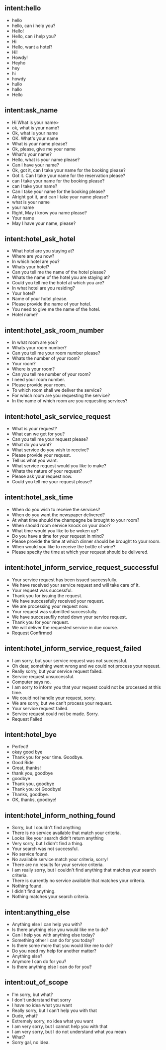 ## intent:hello
- hello
- hello, can i help you?
- Hello!
- Hello, can i help you?
- Hi
- Hello, want a hotel?
- Hi!
- Howdy!
- Heyho
- hey
- hi
- howdy
- hullo
- hallo
- Hello

## intent:ask_name
- Hi What is your name>
- ok, what is your name?
- Ok, what is your name
- OK. What's your name 
- What is your name please?
- Ok, please, give me your name
- What's your name?
- Hello, what is your name please?
- Can I have your name?
- Ok, got it, can I take your name for the booking please?
- Got it. Can I take your name for the reservation please?
- can I take your name for the booking please?
- can I take your name?
- Can I take your name for the booking please?
- Alright got it, and can I take your name please?
- what is your name
- your name
- Right, May i know you name please?
- Your name
- May I have your name, please?

## intent:hotel_ask_hotel
- What hotel are you staying at?
- Where are you now?
- In which hotel are you?
- Whats your hotel?
- Can you tell me the name of the hotel please?
- Whats the name of the hotel you are staying at?
- Could you tell me the hotel at which you are?
- In what hotel are you residing?
- Your hotel?
- Name of your hotel please.
- Please provide the name of your hotel.
- You need to give me the name of the hotel.
- Hotel name?

## intent:hotel_ask_room_number
- In what room are you?
- Whats your room number?
- Can you tell me your room number please?
- Whats the number of your room?
- Your room?
- Where is your room?
- Can you tell me number of your room?
- I need your room number.
- Please provide your room.
- To which room shall we deliver the service?
- For which room are you requesting the service?
- In the name of which room are you requesting services?

## intent:hotel_ask_service_request
- What is your request?
- What can we get for you?
- Can you tell me your request please?
- What do you want?
- What service do you wish to receive?
- Please provide your request.
- Tell us what you want.
- What service request would you like to make?
- Whats the nature of your request?
- Please ask your request now.
- Could you tell me your request please?

## intent:hotel_ask_time
- When do you wish to receive the services?
- When do you want the newspaper delivered?
- At what time should the champagne be brought to your room?
- When should room service knock on your door?
- What time would you like to be woken up?
- Do you have a time for your request in mind?
- Please provide the time at which dinner should be brought to your room.
- When would you like to receive the bottle of wine?
- Please specity the time at which your request should be delivered.

## intent:hotel_inform_service_request_successful
- Your service request has been issued successfully.
- We have received your service request and will take care of it.
- Your request was successful.
- Thank you for issuing the request.
- We have successfully received your request.
- We are processing your request now.
- Your request was submitted successfully.
- We have successuflly noted down your service request.
- Thank you for your request.
- We will deliver the requested service in due course.
- Request Confirmed

## intent:hotel_inform_service_request_failed
- I am sorry, but your service request was not successful.
- Oh dear, something went wrong and we could not process your reqeust.
- Really sorry, but your service request failed.
- Service request unsuccessful.
- Computer says no.
- I am sorry to inform you that your request could not be processed at this time.
- We could not handle your request, sorry.
- We are sorry, but we can't process your request.
- Your service request failed.
- Service request could not be made. Sorry. 
- Request Failed

## intent:hotel_bye
- Perfect!
- okay good bye
- Thank you for your time. Goodbye.
- Good Ride
- Great, thanks!
- thank you, goodbye
- goodbye
- Thank you, goodbye
- Thank you :o) Goodbye!
- Thanks, goodbye.
- OK, thanks, goodbye!

## intent:hotel_inform_nothing_found
- Sorry, but I couldn't find anything
- There is no service available that match your criteria.
- Looks like your search didn't return anything
- Very sorry, but I didn't find a thing.
- Your search was not successful.
- No service found
- No available service match your criteria, sorry!
- There are no results for your service criteria.
- I am really sorry, but I couldn't find anything that matches your search criteria.
- There is currently no service available that matches your criteria.
- Nothing found.
- I didn't find anything.
- Nothing matches your search criteria.

## intent:anything_else
- Anything else I can help you with?
- Is there anything else you would like me to do?
- Can I help you with anything else today?
- Something other I can do for you today?
- Is there some more that you would like me to do?
- Do you need my help for another matter?
- Anything else?
- Anymore I can do for you?
- Is there anything else I can do for you?

## intent:out_of_scope
- I'm sorry, but what?
- I don't understand that sorry
- I have no idea what you want
- Really sorry, but I can't help you with that
- Dude, what?
- Extremely sorry, no idea what you want
- I am very sorry, but I cannot help you with that
- I am very sorry, but I do not understand what you mean
- What?
- Sorry gal, no idea.